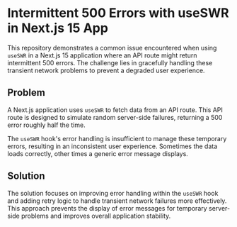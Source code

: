 # Intermittent 500 Errors with useSWR in Next.js 15 App

This repository demonstrates a common issue encountered when using `useSWR` in a Next.js 15 application where an API route might return intermittent 500 errors. The challenge lies in gracefully handling these transient network problems to prevent a degraded user experience.

## Problem

A Next.js application uses `useSWR` to fetch data from an API route. This API route is designed to simulate random server-side failures, returning a 500 error roughly half the time.

The `useSWR` hook's error handling is insufficient to manage these temporary errors, resulting in an inconsistent user experience.  Sometimes the data loads correctly, other times a generic error message displays.

## Solution

The solution focuses on improving error handling within the `useSWR` hook and adding retry logic to handle transient network failures more effectively. This approach prevents the display of error messages for temporary server-side problems and improves overall application stability.